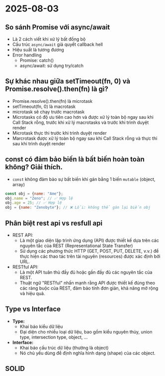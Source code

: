 # 2025-08-03

## So sánh Promise với async/await

- Là 2 cách viết khi xử lý bất đồng bộ
- Cấu trúc `async/await` giả quyết callback hell
- Hiệu suất là tương đương
- Error handling
  - Promise: catch()
  - async/await: sử dụng try/catch

## Sự khác nhau giữa setTimeout(fn, 0) và Promise.resolve().then(fn) là gì?

- Promise.resolve().then(fn) là microtask
- setTimeout(fn, 0) là macrotask
- microtask sẽ chạy trước macrotask
- Microtasks có độ ưu tiên cao hơn và được xử lý toàn bộ ngay sau khi Call Stack rỗng, trước khi xử lý macrotasks và trước khi trình duyệt render
- Microtask thực thi trước khi trình duyệt render
- Marcrotask được xử lý toàn bộ ngay sau khi Call Stack rỗng và thực thi sau khi trình duyệt render

## const có đảm bảo biến là bất biến hoàn toàn không? Giải thích.

- `const` không đảm bảo sự bất biến khi gán bằng 1 biến `mutable` (object, array)

```js
const obj = {name: "Ame"};
obj.name = "Zeno"; // ✅ Hợp lệ
obj.age = 25; // ✅ Hợp lệ
obj = {name: "Zenobyte"}; // ❌ Lỗi: không thể gán lại biến obj
```

## Phân biệt rest api vs resfull api

- REST API:
  - Là một giao diện lập trình ứng dụng (API) được thiết kế dựa trên các nguyên tắc của REST (Representational State Transfer)
  - Sử dụng các phương thức HTTP (GET, POST, PUT, DELETE, v.v.) để thực hiện các thao tác trên tài nguyên (resources) được xác định bởi URL.
- RESTful API:
  - Là một API tuân thủ đầy đủ hoặc gần đầy đủ các nguyên tắc của REST.
  - Thuật ngữ "RESTful" nhấn mạnh rằng API được thiết kế đúng theo các ràng buộc của REST, đảm bảo tính đơn giản, khả năng mở rộng và hiệu quả.

## Type vs Interface

- **Type:**
  - Khai báo kiểu dữ liệu
  - Đại diện cho nhiều loại dữ liệu, bao gồm kiểu nguyên thủy, union type, intersection type, object, ...
- **Interface:**
  - Khai báo cấu trúc dữ liệu (thường là object)
  - Nó chủ yếu dùng để định nghĩa hình dạng (shape) của các object.

## SOLID
